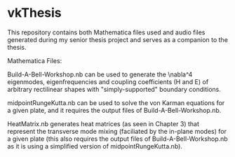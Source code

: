 # vkThesis
This repository contains both Mathematica files used and audio files generated during my senior thesis project and serves as a companion to the thesis. 

Mathematica Files: 

Build-A-Bell-Workshop.nb can be used to generate the \nabla^4 eigenmodes, eigenfrequencies and coupling coefficients (H and E) of arbitrary rectilinear shapes with "simply-supported" boundary conditions. 

midpointRungeKutta.nb can be used to solve the von Karman equations for a given plate, and it requires the output files of Build-A-Bell-Workshop.nb. 

HeatMatrix.nb generates heat matrices (as seen in Chapter 3) that represent the transverse mode mixing (faciliated by the in-plane modes) for a given plate (this also requires the output files of Build-A-Bell-Workshop.nb as it is using a simplified version of midpointRungeKutta.nb). 
